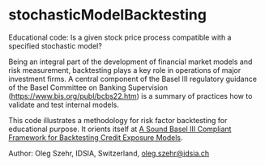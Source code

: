 # stochasticModelBacktesting
Educational code: Is a given stock price process compatible with a specified stochastic model?

Being an integral part of the development of financial market models and risk measurement, backtesting plays a key role in operations of major investment firms. A central component of the Basel III regulatory guidance of the Basel Committee on Banking Supervision (https://www.bis.org/publ/bcbs22.htm) is a summary of practices how to validate and test internal models.

This code illustrates a methodology for risk factor backtesting for educational purpose. It orients itself at [A Sound Basel III Compliant Framework for Backtesting Credit Exposure Models](http://dx.doi.org/10.2139/ssrn.2264620).

Author: Oleg Szehr, IDSIA, Switzerland, oleg.szehr@idsia.ch